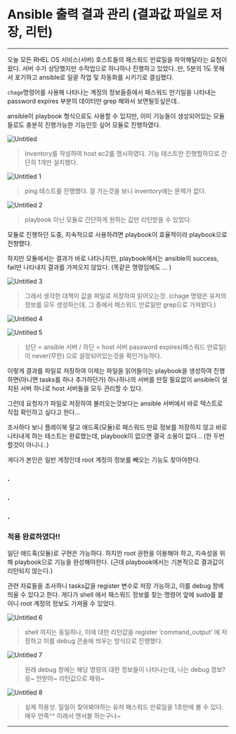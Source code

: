 # Ansible 출력 결과 관리 (결과값 파일로 저장, 리턴)

---

오늘 모든 RHEL OS 서비스(서버) 호스트들의 패스워드 만료일을 파악해달라는 요청이 왔다.
서버 수가 상당했지만 수작업으로 하나하나 진행하고 있었다..만, 5분의 1도 못해서 포기하고 ansible로 일괄 작업 및 자동화를 시키기로 결심했다.

`chage`명령어를 사용해 나타나는 계정의 정보들중에서 패스워드 만기일을 나타내는 password expires 부분의 데이터만 grep 해와서 보면될듯싶은데..

ansible이 playbook 형식으로도 사용할 수 있지만, 이미 기능들이 생성되어있는 모듈들로도 충분히 진행가능한 기능인듯 싶어 모듈로 진행하였다.

![Untitled](https://user-images.githubusercontent.com/84123877/176133370-99954f55-0f90-411e-989e-8ade0515c904.png)

> Inventory를 작성하여 host ec2를 명시하였다.
기능 테스트만 진행할하므로 간단히 1개만 설치했다.
> 

![Untitled 1](https://user-images.githubusercontent.com/84123877/176133336-1886e1c8-85ff-4d8b-8e4e-670c112f9350.png)

> ping 테스트를 진행했다. 잘 가는것을 보니 inventory에는 문제가 없다.
> 

![Untitled 2](https://user-images.githubusercontent.com/84123877/176133341-af939fc4-6a0a-4faf-a1a0-e523f90da6bd.png)

> playbook 아닌 모듈로 간단하게 원하는 값만 리턴받을 수 있었다.
> 

모듈로 진행하던 도중, 지속적으로 사용하려면 playbook이 효율적이라 playbook으로 전향했다.

하지만 모듈에서는 결과가 바로 나타나지만, playbook에서는 ansible의 success, fail만 나타내지 결과를 가져오지 않았다. (똑같은 명령임에도 … )

![Untitled 3](https://user-images.githubusercontent.com/84123877/176133348-b48c9df7-b269-483d-a94e-517f27b4f853.png)

> 그래서 생각한 대책이 값을 파일로 저장하여 읽어오는것.
(chage 명령은 유저의 정보를 모두 생성하는데, 그 중에서 패스워드 만료일만 grep으로 가져왔다.)
> 

![Untitled 4](https://user-images.githubusercontent.com/84123877/176133352-ba5c6da5-d63f-404c-bbd9-51d4e8c37a20.png)

![Untitled 5](https://user-images.githubusercontent.com/84123877/176133354-25b224c0-01b6-4f14-a569-5aadf179d807.png)

> 상단 = ansible 서버 / 하단 = host 서버
password expires(패스워드 만료일) 이 never(무한) 으로 설정되어있는것을 확인가능하다.
> 

이렇게 결과를 파일로 저장하여 이제는 파일을 읽어들이는 playbook을 생성하여 진행하면(아니면 tasks를 하나 추가하던가) 하나하나의 서버를 만질 필요없이 ansible이 설치된 서버 하나로 host 서버들을 모두 관리할 수 있다.

그런데 요청자가 파일로 저장하여 불러오는것보다는 ansible 서버에서 바로 텍스트로 직접 확인하고 싶다고 한다…

조사하다 보니 플레이북 말고 애드혹(모듈)로 패스워드 만료 정보를 저장하지 않고 바로 나타내게 하는 테스트는 완료했는데, playbook이 없으면 결국 소용이 없다… (한 두번 할것이 아니니..)

게다가 본인은 일반 계정인데 root 계정의 정보를 빼오는 기능도 찾아야한다.

### .

### .

### .

### 적용 완료하였다!!

일단 애드혹(모듈)로 구현은 가능하다. 하지만 root 권한을 이용해야 하고, 지속성을 위해 playbook으로 기능을 완성해야한다. (근데 playbook에서는 기본적으로 결과값이 리턴되지 않는다.)

관련 자료들을 조사하니 tasks값을 register 변수로 저장 가능하고, 이를 debug 창에 띄울 수 있다고 한다.
게다가 shell 에서 패스워드 정보를 찾는 명령어 앞에 sudo를 붙이니 root 계정의 정보도 가져올 수 있었다.

![Untitled 6](https://user-images.githubusercontent.com/84123877/176133360-f7722ecf-7591-4972-b960-4d78c15f15fd.png)

> shell 까지는 동일하나, 이에 대한 리턴값을 register ‘command_output’ 에 저장하고 이를 debug 콘솔에 띄우는 방식으로 진행했다.
> 

![Untitled 7](https://user-images.githubusercontent.com/84123877/176133363-9ff8012b-8cf2-4ca3-a904-354bd62a721e.png)

> 원래 debug 창에는 해당 명령의 대한 정보들이 나타나는데, 나는 debug 정보? 응~ 안받아~
리턴값으로 채워~
> 

![Untitled 8](https://user-images.githubusercontent.com/84123877/176133366-d2461d26-e3a4-4c7c-b780-59cfdc35c191.png)

> 실제 적용샷. 일일이 찾아봐야하는 유저 패스워드 만료일을 1초만에 볼 수 있다.
매우 만족^^ 이래서 앤서블 하는구나~
> 

---
